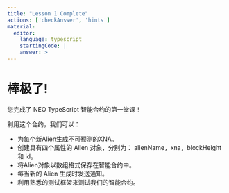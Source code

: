 ```yaml
---
title: "Lesson 1 Complete"
actions: ['checkAnswer', 'hints']
material: 
  editor:
    language: typescript
    startingCode: |
    answer: > 
---
```


# 棒极了! 

您完成了 NEO TypeScript 智能合约的第一堂课！

利用这个合约，我们可以：

- 为每个新Alien生成不可预测的XNA。
- 创建具有四个属性的 Alien 对象，分别为： alienName，xna，blockHeight 和 id。
- 将Alien对象以数组格式保存在智能合约中。
- 每当新的 Alien 生成时发送通知。
- 利用熟悉的测试框架来测试我们的智能合约。

